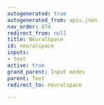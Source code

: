 ```yaml
---
autogenerated: true
autogenerated_from: apis.json
nav_order: 874
redirect_from: null
title: NeuralSpace
id: neuralspace
inputs:
- text
active: true
grand_parent: Input modes
parent: Text
redirect_to: neuralspace

---
```


